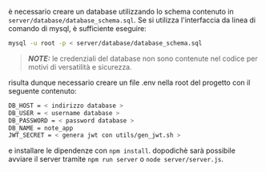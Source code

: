 è necessario creare un database utilizzando lo schema contenuto in `server/database/database_schema.sql`.
Se si utilizza l'interfaccia da linea di comando di mysql, è sufficiente eseguire:

```bash
mysql -u root -p < server/database/database_schema.sql

```

> **_NOTE:_** le credenziali del database non sono contenute nel codice per motivi di versatilità e sicurezza.

risulta dunque necessario creare un file .env nella root del progetto con il seguente contenuto:

```bash
DB_HOST = < indirizzo database >
DB_USER = < username database >
DB_PASSWORD = < password database >
DB_NAME = note_app
JWT_SECRET = < genera jwt con utils/gen_jwt.sh > 
```

e installare le dipendenze con `npm install`.
dopodichè sarà possibile avviare il server tramite `npm run server` o `node server/server.js`.
